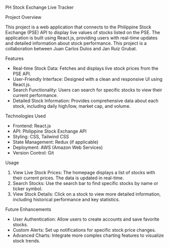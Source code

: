 ﻿PH Stock Exchange Live Tracker

Project Overview

This project is a web application that connects to the Philippine Stock Exchange (PSE) API to display live values of stocks listed on the PSE. The application is built using React.js, providing users with real-time updates and detailed information about stock performance. This project is a collaboration between Juan Carlos Dulos and Jan Ruiz Grubat.

Features
* Real-time Stock Data: Fetches and displays live stock prices from the PSE API.
* User-Friendly Interface: Designed with a clean and responsive UI using React.js.
* Search Functionality: Users can search for specific stocks to view their current performance.
* Detailed Stock Information: Provides comprehensive data about each stock, including daily high/low, market cap, and volume.

Technologies Used
* Frontend: React.js
* API: Philippine Stock Exchange API
* Styling: CSS, Tailwind CSS
* State Management: Redux (if applicable)
* Deployment: AWS (Amazon Web Services)
* Version Control: Git

Usage
1. View Live Stock Prices: The homepage displays a list of stocks with their current prices. The data is updated in real-time.
2. Search Stocks: Use the search bar to find specific stocks by name or ticker symbol.
3. View Stock Details: Click on a stock to view more detailed information, including historical performance and key statistics.

Future Enhancements
* User Authentication: Allow users to create accounts and save favorite stocks.
* Custom Alerts: Set up notifications for specific stock price changes.
* Advanced Charts: Integrate more complex charting features to visualize stock trends.
